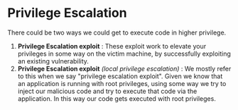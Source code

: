 # Privilege Escalation

There could be two ways we could get to execute code in  higher privilege.

1. **Privilege Escalation exploit** : These exploit work to elevate your privileges in some way on the victim machine, by successfully exploiting an existing vulnerability.
2. **Privilege Escalation exploit** _\(local privilege escalation\)_ : We mostly refer to this when we say "privilege escalation exploit". Given we know that an application is running with root privileges, using some way we try to inject our malicious code and try to execute that code via the application. In this way our code gets executed with root privileges.

